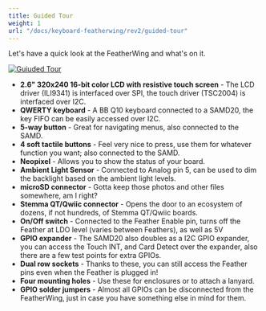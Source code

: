 ```yaml
---
title: Guided Tour
weight: 1
url: "/docs/keyboard-featherwing/rev2/guided-tour"
---
```


Let's have a quick look at the FeatherWing and what's on it.

<div class="text-center">

[![Guiuded Tour](/docs/keyboard-featherwing/rev2/tour_small.png)](/docs/keyboard-featherwing/rev2/tour.png)

</div>


- **2.6" 320x240 16-bit color LCD with resistive touch screen** - The LCD driver (ILI9341) is interfaced over SPI, the touch driver (TSC2004) is interfaced over I2C.
- **QWERTY keyboard** - A BB Q10 keyboard connected to a SAMD20, the key FIFO can be easily accessed over I2C.
- **5-way button** - Great for navigating menus, also connected to the SAMD.
- **4 soft tactile buttons** - Feel very nice to press, use them for whatever function you want; also connected to the SAMD.
- **Neopixel** - Allows you to show the status of your board.
- **Ambient Light Sensor** - Connected to Analog pin 5, can be used to dim the backlight based on the ambient light levels.
- **microSD connector** - Gotta keep those photos and other files somewhere, am I right?
- **Stemma QT/Qwiic connector** - Opens the door to an ecosystem of dozens, if not hundreds, of Stemma QT/Qwiic boards.
- **On/Off switch** - Connected to the Feather Enable pin, turns off the Feather at LDO level (varies between Feathers), as well as 5V
- **GPIO expander** - The SAMD20 also doubles as a I2C GPIO expander, you can access the Touch INT, and Card Detect over the expander, also there are a few test points for extra GPIOs.
- **Dual row sockets** - Thanks to these, you can still access the Feather pins even when the Feather is plugged in!
- **Four mounting holes** - Use these for enclosures or to attach a lanyard.
- **GPIO solder jumpers** - Almost all GPIOs can be disconnected from the FeatherWing, just in case you have something else in mind for them.
